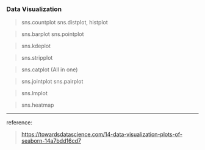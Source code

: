 ### Data Visualization

> sns.countplot
> sns.distplot, histplot

> sns.barplot 
> sns.pointplot

> sns.kdeplot 

> sns.stripplot

> sns.catplot (All in one)

> sns.jointplot
> sns.pairplot

> sns.lmplot

> sns.heatmap



-----------------------------

reference:
> https://towardsdatascience.com/14-data-visualization-plots-of-seaborn-14a7bdd16cd7
